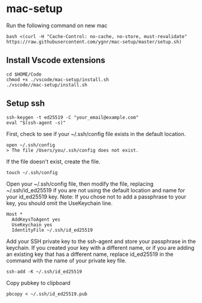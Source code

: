 # mac-setup

Run the following command on new mac

```
bash <(curl -H "Cache-Control: no-cache, no-store, must-revalidate" https://raw.githubusercontent.com/ygnr/mac-setup/master/setup.sh)
```

## Install Vscode extensions

```
cd $HOME/Code
chmod +x ./vscode/mac-setup/install.sh
./vscode//mac-setup/install.sh
```

## Setup ssh

```
ssh-keygen -t ed25519 -C "your_email@example.com"
eval "$(ssh-agent -s)"
```
First, check to see if your ~/.ssh/config file exists in the default location.

```
open ~/.ssh/config
> The file /Users/you/.ssh/config does not exist.
```

If the file doesn't exist, create the file.
```
touch ~/.ssh/config
```

Open your ~/.ssh/config file, then modify the file, replacing ~/.ssh/id_ed25519 if you are not using the default location and name for your id_ed25519 key.
Note: If you chose not to add a passphrase to your key, you should omit the UseKeychain line.

```
Host *
  AddKeysToAgent yes
  UseKeychain yes
  IdentityFile ~/.ssh/id_ed25519
```

Add your SSH private key to the ssh-agent and store your passphrase in the keychain. If you created your key with a different name, or if you are adding an existing key that has a different name, replace id_ed25519 in the command with the name of your private key file.

```
ssh-add -K ~/.ssh/id_ed25519
```

Copy pubkey to clipboard
```
pbcopy < ~/.ssh/id_ed25519.pub
```